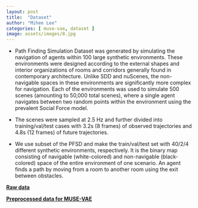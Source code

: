 ```yaml
---
layout: post
title:  "Dataset"
author: "Mihee Lee"
categories: [ muse-vae, dataset ]
image: assets/images/8.jpg
---
```


+ Path Finding Simulation Dataset was generated by simulating the navigation of agents within 100 large synthetic environments.
These environments were designed according to the external shapes and interior organizations of rooms and corridors generally found in contemporary architecture.
Unlike SDD and nuScenes, the non-navigable spaces in these environments are significantly more complex for navigation.
Each of the environments was used to simulate 500 scenes (amounting to 50,000 total scenes), where a single agent navigates between two random points within the environment using the prevalent Social Force model.

+ The scenes were sampled at 2.5 Hz and further divided into training/val/test cases with 3.2s (8 frames) of observed trajectories and 4.8s (12 frames) of future trajectories.

+ We use subset of the PFSD and make the train/val/test set with 40/2/4 different synthetic environments, respectively. It is the binary map consisting of navigable (white-colored) and non-navigable (black-colored) space of the entire environment of one scenario. An agent finds a path by moving from a room to another room using the exit between obstacles.

**[Raw data]()**

**[Preprocessed data for MUSE-VAE](https://drive.google.com/file/d/1Wm5CTBrxozg9zMKvS2l9M3XtHhWyy3g9/view?usp=sharing)**